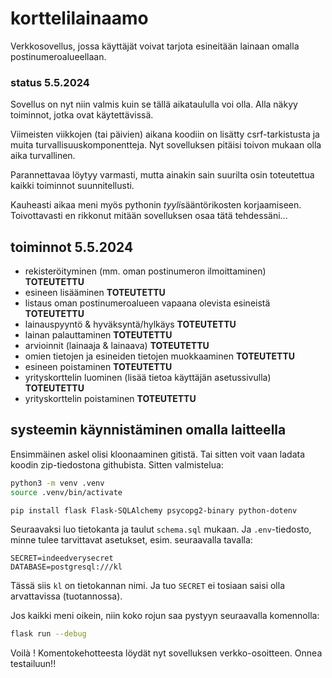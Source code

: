 # korttelilainaamo

Verkkosovellus, jossa käyttäjät voivat tarjota esineitään lainaan omalla postinumeroalueellaan.

### status 5.5.2024

Sovellus on nyt niin valmis kuin se tällä aikataululla voi olla. Alla näkyy toiminnot, jotka ovat käytettävissä.

Viimeisten viikkojen (tai päivien) aikana koodiin on lisätty csrf-tarkistusta ja muita turvallisuuskomponentteja. Nyt sovelluksen pitäisi toivon mukaan olla aika turvallinen.

Parannettavaa löytyy varmasti, mutta ainakin sain suurilta osin toteutettua kaikki toiminnot suunnitellusti.

Kauheasti aikaa meni myös pythonin *tyyli*sääntörikosten korjaamiseen. Toivottavasti en rikkonut mitään sovelluksen osaa tätä tehdessäni...

## toiminnot 5.5.2024

* rekisteröityminen (mm. oman postinumeron ilmoittaminen) **TOTEUTETTU**
* esineen lisääminen **TOTEUTETTU**
* listaus oman postinumeroalueen vapaana olevista esineistä **TOTEUTETTU**
* lainauspyyntö & hyväksyntä/hylkäys **TOTEUTETTU**
* lainan palauttaminen **TOTEUTETTU**
* arvioinnit (lainaaja & lainaava) **TOTEUTETTU**
* omien tietojen ja esineiden tietojen muokkaaminen **TOTEUTETTU**
* esineen poistaminen **TOTEUTETTU**
* yrityskorttelin luominen (lisää tietoa käyttäjän asetussivulla) **TOTEUTETTU**
* yrityskorttelin poistaminen **TOTEUTETTU**

## systeemin käynnistäminen omalla laitteella

Ensimmäinen askel olisi kloonaaminen gitistä. Tai sitten voit vaan ladata koodin zip-tiedostona githubista. Sitten valmistelua:

```bash
python3 -m venv .venv
source .venv/bin/activate

pip install flask Flask-SQLAlchemy psycopg2-binary python-dotenv
```

Seuraavaksi luo tietokanta ja taulut `schema.sql` mukaan. Ja `.env`-tiedosto, minne tulee tarvittavat asetukset, esim. seuraavalla tavalla:

```env
SECRET=indeedverysecret
DATABASE=postgresql:///kl
```

Tässä siis `kl` on tietokannan nimi. Ja tuo `SECRET` ei tosiaan saisi olla arvattavissa (tuotannossa).

Jos kaikki meni oikein, niin koko rojun saa pystyyn seuraavalla komennolla:

```bash
flask run --debug
```

Voilà ! Komentokehotteesta löydät nyt sovelluksen verkko-osoitteen. Onnea testailuun!!
